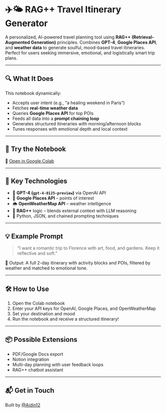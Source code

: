 # ✈️🌤️ RAG++ Travel Itinerary Generator

A personalized, AI-powered travel planning tool using **RAG++ (Retrieval-Augmented Generation)** principles. Combines **GPT-4**, **Google Places API**, and **weather data** to generate soulful, mood-based travel itineraries. Perfect for users seeking immersive, emotional, and logistically smart trip plans.

---

## 🔍 What It Does

This notebook dynamically:
- Accepts user intent (e.g., “a healing weekend in Paris”)
- Fetches **real-time weather data**
- Queries **Google Places API** for top POIs
- Feeds all data into a **prompt chaining loop**
- Generates structured itineraries with morning/afternoon blocks
- Tunes responses with emotional depth and local context

---

## 📍 Try the Notebook

🔗 [Open in Google Colab](https://colab.research.google.com/drive/1pWRxfCheEAFPmDbTRTftzjVFXFWQ1tbQ?usp=sharing)

---

## 🧠 Key Technologies

- 🧾 **GPT-4 (`gpt-4-0125-preview`)** via OpenAI API  
- 📍 **Google Places API** – points of interest  
- 🌦 **OpenWeatherMap API** – weather intelligence  
- 🔗 **RAG++** logic – blends external context with LLM reasoning  
- 🧱 Python, JSON, and chained prompting techniques

---

## 💡 Example Prompt

> “I want a romantic trip to Florence with art, food, and gardens. Keep it reflective and soft.”

🎯 Output: A full 2-day itinerary with activity blocks and POIs, filtered by weather and matched to emotional tone.

---

## 🛠 How to Use

1. Open the Colab notebook  
2. Enter your API keys for OpenAI, Google Places, and OpenWeatherMap  
3. Set your destination and mood  
4. Run the notebook and receive a structured itinerary!

---

## 📦 Possible Extensions

- PDF/Google Docs export  
- Notion integration  
- Multi-day planning with user feedback loops  
- RAG++ chatbot assistant  

---

## 📬 Get in Touch

Built by [@Aidin12](https://github.com/Aidin12)  

